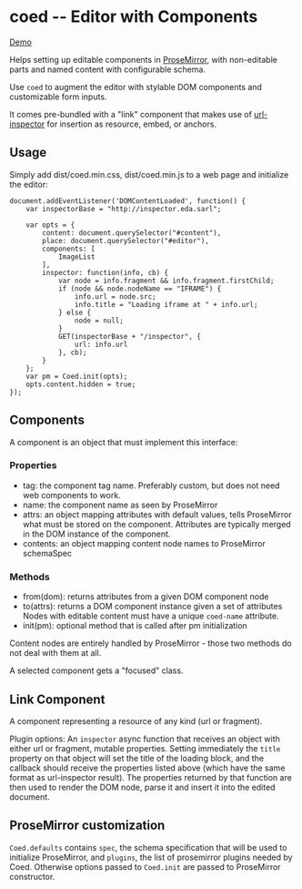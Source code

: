 coed -- Editor with Components
==============================

[Demo](https://kapouer.github.io/coed/demo/index.html)

Helps setting up editable components in [ProseMirror](https://prosemirror.net),
with non-editable parts and named content with configurable schema.

Use `coed` to augment the editor with stylable DOM components and customizable
form inputs.

It comes pre-bundled with a "link" component that makes use of
[url-inspector](https://github.com/kapouer/url-inspector) for
insertion as resource, embed, or anchors.


Usage
-----

Simply add dist/coed.min.css, dist/coed.min.js to a web page and initialize the editor:

```
document.addEventListener('DOMContentLoaded', function() {
	var inspectorBase = "http://inspector.eda.sarl";

	var opts = {
		content: document.querySelector("#content"),
		place: document.querySelector("#editor"),
		components: [
			ImageList
		],
		inspector: function(info, cb) {
			var node = info.fragment && info.fragment.firstChild;
			if (node && node.nodeName == "IFRAME") {
				info.url = node.src;
				info.title = "Loading iframe at " + info.url;
			} else {
				node = null;
			}
			GET(inspectorBase + "/inspector", {
				url: info.url
			}, cb);
		}
	};
	var pm = Coed.init(opts);
	opts.content.hidden = true;
});
```

Components
----------

A component is an object that must implement this interface:

### Properties

- tag: the component tag name. Preferably custom, but does not need web components to work.
- name: the component name as seen by ProseMirror
- attrs: an object mapping attributes with default values, tells ProseMirror what must be stored on the component.
  Attributes are typically merged in the DOM instance of the component.
- contents: an object mapping content node names to ProseMirror schemaSpec

### Methods

- from(dom): returns attributes from a given DOM component node
- to(attrs): returns a DOM component instance given a set of attributes
  Nodes with editable content must have a unique `coed-name` attribute.
- init(pm): optional method that is called after pm initialization

Content nodes are entirely handled by ProseMirror - those two methods do not deal
with them at all.

A selected component gets a "focused" class.


Link Component
--------------

A component representing a resource of any kind (url or fragment).

Plugin options:
An `inspector` async function that receives an object with either url or fragment,
mutable properties.
Setting immediately the `title` property on that object will set the title of the
loading block, and the callback should receive the properties listed above
(which have the same format as url-inspector result).
The properties returned by that function are then used to render the DOM node,
parse it and insert it into the edited document.


ProseMirror customization
-------------------------

`Coed.defaults` contains `spec`, the schema specification that will be used to
initialize ProseMirror, and `plugins`, the list of prosemirror plugins needed
by Coed. Otherwise options passed to `Coed.init` are passed to ProseMirror
constructor.

